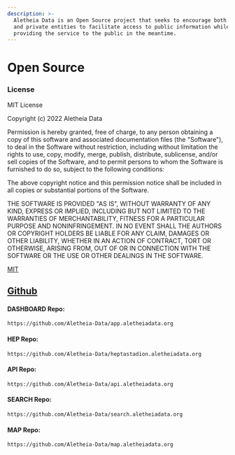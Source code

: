 ```yaml
---
description: >-
  Aletheia Data is an Open Source project that seeks to encourage both public
  and private entities to facilitate access to public information while
  providing the service to the public in the meantime.
---
```


# Open Source

### License

MIT License

Copyright (c) 2022 Aletheia Data

Permission is hereby granted, free of charge, to any person obtaining a copy of this software and associated documentation files (the "Software"), to deal in the Software without restriction, including without limitation the rights to use, copy, modify, merge, publish, distribute, sublicense, and/or sell copies of the Software, and to permit persons to whom the Software is furnished to do so, subject to the following conditions:

The above copyright notice and this permission notice shall be included in all copies or substantial portions of the Software.

THE SOFTWARE IS PROVIDED "AS IS", WITHOUT WARRANTY OF ANY KIND, EXPRESS OR IMPLIED, INCLUDING BUT NOT LIMITED TO THE WARRANTIES OF MERCHANTABILITY, FITNESS FOR A PARTICULAR PURPOSE AND NONINFRINGEMENT. IN NO EVENT SHALL THE AUTHORS OR COPYRIGHT HOLDERS BE LIABLE FOR ANY CLAIM, DAMAGES OR OTHER LIABILITY, WHETHER IN AN ACTION OF CONTRACT, TORT OR OTHERWISE, ARISING FROM, OUT OF OR IN CONNECTION WITH THE SOFTWARE OR THE USE OR OTHER DEALINGS IN THE SOFTWARE.

[MIT](https://choosealicense.com/licenses/mit/)

## [Github](https://github.com/Aletheia-Data)

#### DASHBOARD Repo:

```
https://github.com/Aletheia-Data/app.aletheiadata.org
```

#### HEP Repo:

```
https://github.com/Aletheia-Data/heptastadion.aletheiadata.org
```

#### API Repo:

```
https://github.com/Aletheia-Data/api.aletheiadata.org
```

#### SEARCH Repo:

```
https://github.com/Aletheia-Data/search.aletheiadata.org
```

#### MAP Repo:

```
https://github.com/Aletheia-Data/map.aletheiadata.org
```
